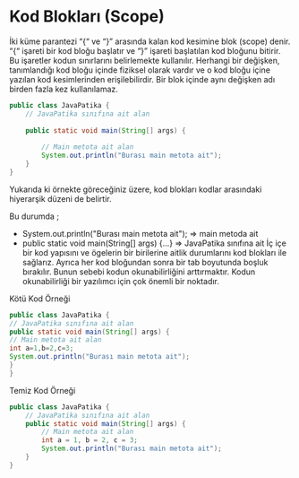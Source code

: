 # Kod Blokları (Scope)
İki küme parantezi “{“ ve “}” arasında kalan kod kesimine blok (scope) denir. “{“ işareti bir kod bloğu başlatır ve “}” işareti başlatılan kod bloğunu bitirir. Bu işaretler kodun sınırlarını belirlemekte kullanılır. Herhangi bir değişken, tanımlandığı kod bloğu içinde fiziksel olarak vardır ve o kod bloğu içine yazılan kod kesimlerinden erişilebilirdir. Bir blok içinde aynı değişken adı birden fazla kez kullanılamaz.

```java
public class JavaPatika {
    // JavaPatika sınıfına ait alan
    
    public static void main(String[] args) {
        
        // Main metota ait alan
        System.out.println("Burası main metota ait");
    }
}
```
Yukarıda ki örnekte göreceğiniz üzere, kod blokları kodlar arasındaki hiyerarşik düzeni de belirtir.

Bu durumda ;

- System.out.println("Burası main metota ait"); => main metoda ait
- public static void main(String[] args) {...} => JavaPatika sınıfına ait
İç içe bir kod yapısını ve ögelerin bir birilerine aitlik durumlarını kod blokları ile sağlarız. Ayrıca her kod bloğundan sonra bir tab boyutunda boşluk bırakılır. Bunun sebebi kodun okunabilirliğini arttırmaktır. Kodun okunabilirliği bir yazılımcı için çok önemli bir noktadır.

Kötü Kod Örneği

```java
public class JavaPatika {
// JavaPatika sınıfına ait alan  
public static void main(String[] args) {     
// Main metota ait alan
int a=1,b=2,c=3;
System.out.println("Burası main metota ait");
}
}
```

Temiz Kod Örneği

```java
public class JavaPatika {
    // JavaPatika sınıfına ait alan  
    public static void main(String[] args) {
        // Main metota ait alan
        int a = 1, b = 2, c = 3;
        System.out.println("Burası main metota ait");
    }
}
```